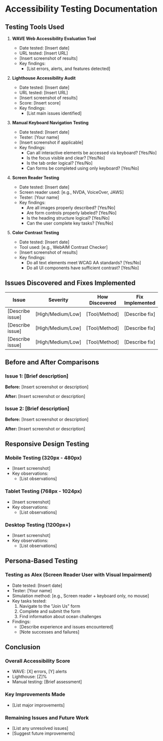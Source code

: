 # Accessibility Testing Documentation

## Testing Tools Used

1. **WAVE Web Accessibility Evaluation Tool**
   - Date tested: [Insert date]
   - URL tested: [Insert URL]
   - [Insert screenshot of results]
   - Key findings:
     - [List errors, alerts, and features detected]

2. **Lighthouse Accessibility Audit**
   - Date tested: [Insert date]
   - URL tested: [Insert URL]
   - [Insert screenshot of results]
   - Score: [Insert score]
   - Key findings:
     - [List main issues identified]

3. **Manual Keyboard Navigation Testing**
   - Date tested: [Insert date]
   - Tester: [Your name]
   - [Insert screenshot if applicable]
   - Key findings:
     - Can all interactive elements be accessed via keyboard? [Yes/No]
     - Is the focus visible and clear? [Yes/No]
     - Is the tab order logical? [Yes/No]
     - Can forms be completed using only keyboard? [Yes/No]

4. **Screen Reader Testing**
   - Date tested: [Insert date]
   - Screen reader used: [e.g., NVDA, VoiceOver, JAWS]
   - Tester: [Your name]
   - Key findings:
     - Are all images properly described? [Yes/No]
     - Are form controls properly labeled? [Yes/No]
     - Is the heading structure logical? [Yes/No]
     - Can the user complete key tasks? [Yes/No]

5. **Color Contrast Testing**
   - Date tested: [Insert date]
   - Tool used: [e.g., WebAIM Contrast Checker]
   - [Insert screenshot of results]
   - Key findings:
     - Do all text elements meet WCAG AA standards? [Yes/No]
     - Do all UI components have sufficient contrast? [Yes/No]

## Issues Discovered and Fixes Implemented

| Issue | Severity | How Discovered | Fix Implemented |
|-------|----------|----------------|----------------|
| [Describe issue] | [High/Medium/Low] | [Tool/Method] | [Describe fix] |
| [Describe issue] | [High/Medium/Low] | [Tool/Method] | [Describe fix] |
| [Describe issue] | [High/Medium/Low] | [Tool/Method] | [Describe fix] |

## Before and After Comparisons

### Issue 1: [Brief description]
**Before:**
[Insert screenshot or description]

**After:**
[Insert screenshot or description]

### Issue 2: [Brief description]
**Before:**
[Insert screenshot or description]

**After:**
[Insert screenshot or description]

## Responsive Design Testing

### Mobile Testing (320px - 480px)
- [Insert screenshot]
- Key observations:
  - [List observations]

### Tablet Testing (768px - 1024px)
- [Insert screenshot]
- Key observations:
  - [List observations]

### Desktop Testing (1200px+)
- [Insert screenshot]
- Key observations:
  - [List observations]

## Persona-Based Testing

### Testing as Alex (Screen Reader User with Visual Impairment)
- Date tested: [Insert date]
- Tester: [Your name]
- Simulation method: [e.g., Screen reader + keyboard only, no mouse]
- Key tasks tested:
  1. Navigate to the "Join Us" form
  2. Complete and submit the form
  3. Find information about ocean challenges
- Findings:
  - [Describe experience and issues encountered]
  - [Note successes and failures]

## Conclusion

### Overall Accessibility Score
- WAVE: [X] errors, [Y] alerts
- Lighthouse: [Z]%
- Manual testing: [Brief assessment]

### Key Improvements Made
- [List major improvements]

### Remaining Issues and Future Work
- [List any unresolved issues]
- [Suggest future improvements]
